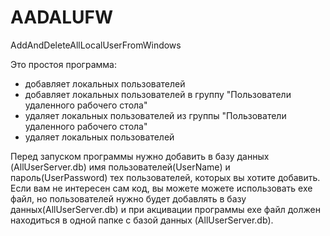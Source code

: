 # AADALUFW
AddAndDeleteAllLocalUserFromWindows

Это простоя программа:

* добавляет локальных пользователей
* добавляет локальных пользователей в группу "Пользователи удаленного рабочего стола"
* удаляет локальных пользователей из группы "Пользователи удаленного рабочего стола"
* удаляет локальных пользователей

Перед запуском программы нужно добавить в базу данных (AllUserServer.db) имя пользователей(UserName) и пароль(UserPassword) тех пользователей, которых вы хотите добавить. Если вам не интересен сам код, вы можете можете использовать exe файл, но пользователей нужно будет добавлять в базу данных(AllUserServer.db) и при акцивации программы exe файл должен находиться в одной папке с базой данных (AllUserServer.db).
